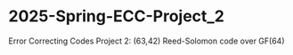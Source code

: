 # 2025-Spring-ECC-Project_2
Error Correcting Codes Project 2: (63,42) Reed-Solomon code over GF(64)

